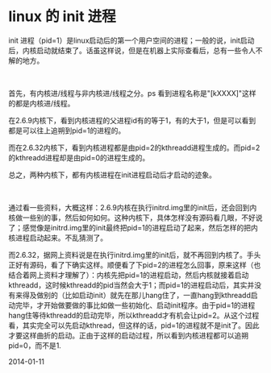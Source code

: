 # linux 的 init 进程

init 进程（pid=1）是linux启动后的第一个用户空间的进程；一般的说，init启动后，内核启动就结束了。话虽这样说，但是在机器上实际查看后，总有一些令人不解的地方。

<br>

首先，有内核进/线程与非内核进/线程之分。ps 看到进程名称是"[kXXXX]"这样的都是内核进/线程。

在2.6.9内核下，看到内核进程的父进程id有的等于1，有的大于1，但是可以看到都是可以往上追朔到pid=1的进程的。

而在2.6.32内核下，看到内核进程都是由pid=2的kthreadd进程生成的。而pid=2的kthreadd进程却是由pid=0的进程生成的。

总之，两种内核下，都有内核进程在init进程启动后才启动的迹象。

<br>

通过看一些资料，大概这样：2.6.9内核在执行initrd.img里的init后，还会回到内核做一些别的事，然后如何如何。这种内核下，具体怎样没有源码看几眼，不好说了；感觉像是initrd.img里的init最终把pid=1的进程启动了起来，然后怎样的把内核进程启动起来。不乱猜测了。

而2.6.32，据网上资料说是在执行initrd.img里的init后，就不再回到内核了。手头正好有源码，看了下确实这样。顺便看了下pid=2的进程怎么回事，原来这样（也结合着网上资料才理解了）：内核先把pid=1的进程启动，然后内核就接着启动kthreadd，这时候kthreadd的pid当然会大于1；而pid=1的进程启动后，其实并没有来得及做别的（比如启动init）就先在那儿hang住了，一直hang到kthreadd启动完毕，才开始做要做的事比如做一些初始化、启动init程序。由于pid=1的进程hang住等待kthreadd的启动完毕，所以kthreadd才有机会让pid=2。从这个过程看，其实完全可以先启动kthread，但这样的话，pid=1的进程就不是init了。因此才要这样曲折的启动。正由于这样的启动过程，所以看到内核进程都可以追朔pid=0，而不是1.

2014-01-11
